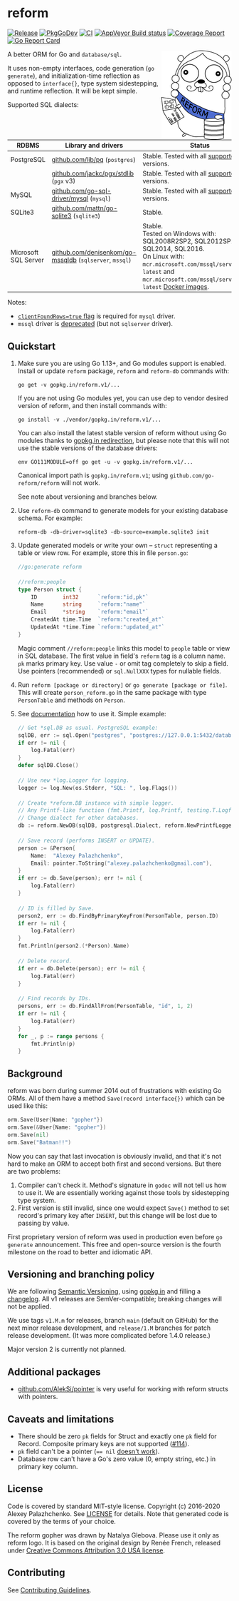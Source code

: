 # reform

[![Release](https://img.shields.io/github/release/go-reform/reform.svg)](https://github.com/go-reform/reform/releases/latest)
[![PkgGoDev](https://pkg.go.dev/badge/gopkg.in/reform.v1)](https://pkg.go.dev/gopkg.in/reform.v1)
[![CI](https://github.com/go-reform/reform/workflows/CI/badge.svg?branch=main&event=push)](https://github.com/go-reform/reform/actions)
[![AppVeyor Build status](https://ci.appveyor.com/api/projects/status/srwa0cuwf91qpjge/branch/main?svg=true)](https://ci.appveyor.com/project/AlekSi/reform/branch/main)
[![Coverage Report](https://codecov.io/gh/go-reform/reform/branch/main/graph/badge.svg)](https://codecov.io/gh/go-reform/reform)
[![Go Report Card](https://goreportcard.com/badge/gopkg.in/reform.v1)](https://goreportcard.com/report/gopkg.in/reform.v1)

<a href="https://en.wikipedia.org/wiki/Peter_the_Great"><img align="right" alt="Reform gopher logo" title="Peter the Reformer" src=".github/reform.png"></a>

A better ORM for Go and `database/sql`.

It uses non-empty interfaces, code generation (`go generate`), and initialization-time reflection
as opposed to `interface{}`, type system sidestepping, and runtime reflection. It will be kept simple.

Supported SQL dialects:

| RDBMS                | Library and drivers                                                                                 | Status
| -----                | -------------------                                                                                 | ------
| PostgreSQL           | [github.com/lib/pq](https://github.com/lib/pq) (`postgres`)                                         | Stable. Tested with all [supported](https://www.postgresql.org/support/versioning/) versions.
|                      | [github.com/jackc/pgx/stdlib](https://github.com/jackc/pgx) (`pgx` v3)                              | Stable. Tested with all [supported](https://www.postgresql.org/support/versioning/) versions.
| MySQL                | [github.com/go-sql-driver/mysql](https://github.com/go-sql-driver/mysql) (`mysql`)                  | Stable. Tested with all [supported](https://www.mysql.com/support/supportedplatforms/database.html) versions.
| SQLite3              | [github.com/mattn/go-sqlite3](https://github.com/mattn/go-sqlite3) (`sqlite3`)                      | Stable.
| Microsoft SQL Server | [github.com/denisenkom/go-mssqldb](https://github.com/denisenkom/go-mssqldb) (`sqlserver`, `mssql`) | Stable.<br/>Tested on Windows with: SQL2008R2SP2, SQL2012SP1, SQL2014, SQL2016.<br/>On Linux with: `mcr.microsoft.com/mssql/server:2017-latest` and `mcr.microsoft.com/mssql/server:2019-latest` [Docker images](https://hub.docker.com/_/microsoft-mssql-server).

Notes:
* [`clientFoundRows=true` flag](https://github.com/go-sql-driver/mysql#clientfoundrows) is required for `mysql` driver.
* `mssql` driver is [deprecated](https://github.com/denisenkom/go-mssqldb#deprecated) (but not `sqlserver` driver).


## Quickstart

1. Make sure you are using Go 1.13+, and Go modules support is enabled.
   Install or update `reform` package, `reform` and `reform-db` commands with:
    ```
    go get -v gopkg.in/reform.v1/...
    ```

   If you are not using Go modules yet, you can use dep to vendor desired version of reform,
   and then install commands with:
    ```
    go install -v ./vendor/gopkg.in/reform.v1/...
    ```

   You can also install the latest stable version of reform without using Go modules thanks to
   [gopkg.in redirection](https://gopkg.in/reform.v1), but please note that this will not use the stable
   versions of the database drivers:
    ```
    env GO111MODULE=off go get -u -v gopkg.in/reform.v1/...
    ```

   Canonical import path is `gopkg.in/reform.v1`; using `github.com/go-reform/reform` will not work.

   See note about versioning and branches below.

2. Use `reform-db` command to generate models for your existing database schema. For example:
    ```
    reform-db -db-driver=sqlite3 -db-source=example.sqlite3 init
    ```

3. Update generated models or write your own – `struct` representing a table or view row. For example,
   store this in file `person.go`:
    ```go
    //go:generate reform

    //reform:people
	type Person struct {
		ID        int32      `reform:"id,pk"`
		Name      string     `reform:"name"`
		Email     *string    `reform:"email"`
		CreatedAt time.Time  `reform:"created_at"`
		UpdatedAt *time.Time `reform:"updated_at"`
	}
    ```

    Magic comment `//reform:people` links this model to `people` table or view in SQL database.
    The first value in field's `reform` tag is a column name. `pk` marks primary key.
    Use value `-` or omit tag completely to skip a field.
    Use pointers (recommended) or `sql.NullXXX` types for nullable fields.

4. Run `reform [package or directory]` or `go generate [package or file]`. This will create `person_reform.go`
   in the same package with type `PersonTable` and methods on `Person`.

5. See [documentation](https://godoc.org/github.com/mc2soft/reform) how to use it. Simple example:

    ```go
	// Get *sql.DB as usual. PostgreSQL example:
	sqlDB, err := sql.Open("postgres", "postgres://127.0.0.1:5432/database")
	if err != nil {
		log.Fatal(err)
	}
	defer sqlDB.Close()

	// Use new *log.Logger for logging.
	logger := log.New(os.Stderr, "SQL: ", log.Flags())

	// Create *reform.DB instance with simple logger.
	// Any Printf-like function (fmt.Printf, log.Printf, testing.T.Logf, etc) can be used with NewPrintfLogger.
	// Change dialect for other databases.
	db := reform.NewDB(sqlDB, postgresql.Dialect, reform.NewPrintfLogger(logger.Printf))

	// Save record (performs INSERT or UPDATE).
	person := &Person{
		Name:  "Alexey Palazhchenko",
		Email: pointer.ToString("alexey.palazhchenko@gmail.com"),
	}
	if err := db.Save(person); err != nil {
		log.Fatal(err)
	}

	// ID is filled by Save.
	person2, err := db.FindByPrimaryKeyFrom(PersonTable, person.ID)
	if err != nil {
		log.Fatal(err)
	}
	fmt.Println(person2.(*Person).Name)

	// Delete record.
	if err = db.Delete(person); err != nil {
		log.Fatal(err)
	}

	// Find records by IDs.
	persons, err := db.FindAllFrom(PersonTable, "id", 1, 2)
	if err != nil {
		log.Fatal(err)
	}
	for _, p := range persons {
		fmt.Println(p)
	}
    ```


## Background

reform was born during summer 2014 out of frustrations with existing Go ORMs. All of them have a method
`Save(record interface{})` which can be used like this:

```go
orm.Save(User{Name: "gopher"})
orm.Save(&User{Name: "gopher"})
orm.Save(nil)
orm.Save("Batman!!")
```

Now you can say that last invocation is obviously invalid, and that it's not hard to make an ORM to accept both
first and second versions. But there are two problems:

1. Compiler can't check it. Method's signature in `godoc` will not tell us how to use it.
   We are essentially working against those tools by sidestepping type system.
2. First version is still invalid, since one would expect `Save()` method to set record's primary key after `INSERT`,
   but this change will be lost due to passing by value.

First proprietary version of reform was used in production even before `go generate` announcement.
This free and open-source version is the fourth milestone on the road to better and idiomatic API.


## Versioning and branching policy

We are following [Semantic Versioning](http://semver.org/spec/v2.0.0.html),
using [gopkg.in](https://gopkg.in) and filling a [changelog](CHANGELOG.md).
All v1 releases are SemVer-compatible; breaking changes will not be applied.

We use tags `v1.M.m` for releases, branch `main` (default on GitHub) for the next minor release development,
and `release/1.M` branches for patch release development. (It was more complicated before 1.4.0 release.)

Major version 2 is currently not planned.


## Additional packages

* [github.com/AlekSi/pointer](https://github.com/AlekSi/pointer) is very useful for working with reform structs with pointers.


## Caveats and limitations

* There should be zero `pk` fields for Struct and exactly one `pk` field for Record.
  Composite primary keys are not supported ([#114](https://github.com/go-reform/reform/issues/114)).
* `pk` field can't be a pointer (`== nil` [doesn't work](https://golang.org/doc/faq#nil_error)).
* Database row can't have a Go's zero value (0, empty string, etc.) in primary key column.


## License

Code is covered by standard MIT-style license. Copyright (c) 2016-2020 Alexey Palazhchenko.
See [LICENSE](LICENSE) for details. Note that generated code is covered by the terms of your choice.

The reform gopher was drawn by Natalya Glebova. Please use it only as reform logo.
It is based on the original design by Renée French, released under [Creative Commons Attribution 3.0 USA license](https://creativecommons.org/licenses/by/3.0/).


## Contributing

See [Contributing Guidelines](.github/CONTRIBUTING.md).
